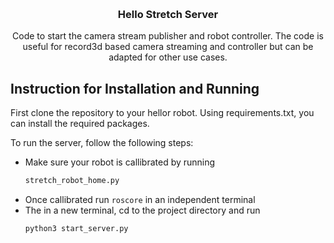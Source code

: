 <!-- Improved compatibility of back to top link: See: https://github.com/othneildrew/Best-README-Template/pull/73 -->
<a name="readme-top"></a>


<!-- PROJECT LOGO -->
<br />
<div align="center">
  

  <h3 align="center">Hello Stretch Server</h3>

  <p align="center">
    Code to start the camera stream publisher and robot controller. The code is useful for record3d based camera streaming and controller but can be adapted for other use cases.
  </p>
</div>






<!-- ABOUT THE PROJECT -->
## Instruction for Installation and Running



First clone the repository to your hellor robot. Using requirements.txt, you can install the required packages.

To run the server, follow the following steps:
* Make sure your robot is callibrated by running 
  ```sh
  stretch_robot_home.py
  ```
* Once callibrated run ```roscore``` in an independent terminal
* The in a new terminal, cd to the project directory and run 
  ```sh
  python3 start_server.py
  ```

